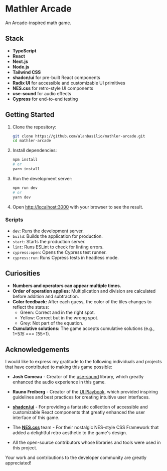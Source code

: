 # Mathler Arcade

An Arcade-inspired math game.

## Stack

- **TypeScript**
- **React**
- **Next.js**
- **Node.js**
- **Tailwind CSS**
- **shadcn/ui** for pre-built React components
- **Radix UI** for accessible and customizable UI primitives
- **NES.css** for retro-style UI components
- **use-sound** for audio effects
- **Cypress** for end-to-end testing

## Getting Started

1. Clone the repository:

   ```bash
   git clone https://github.com/alanbasilio/mathler-arcade.git
   cd mathler-arcade
   ```

2. Install dependencies:

   ```bash
   npm install
   # or
   yarn install
   ```

3. Run the development server:

   ```bash
   npm run dev
   # or
   yarn dev
   ```

4. Open [http://localhost:3000](http://localhost:3000) with your browser to see the result.

### Scripts

- `dev`: Runs the development server.
- `build`: Builds the application for production.
- `start`: Starts the production server.
- `lint`: Runs ESLint to check for linting errors.
- `cypress:open`: Opens the Cypress test runner.
- `cypress:run`: Runs Cypress tests in headless mode.

## Curiosities

- **Numbers and operators can appear multiple times.**
- **Order of operation applies:** Multiplication and division are calculated before addition and subtraction.
- **Color feedback:** After each guess, the color of the tiles changes to reflect the status:
  - Green: Correct and in the right spot.
  - Yellow: Correct but in the wrong spot.
  - Grey: Not part of the equation.
- **Cumulative solutions:** The game accepts cumulative solutions (e.g., 1+5*15 === 15*5+1).

## Acknowledgements

I would like to express my gratitude to the following individuals and projects that have contributed to making this game possible:

- **Josh Comeau** - Creator of the [use-sound](https://github.com/joshwcomeau/use-sound) library, which greatly enhanced the audio experience in this game.
- **Rauno Freiberg** - Creator of the [UI Playbook](https://github.com/raunofreiberg/interfaces), which provided inspiring guidelines and best practices for creating intuitive user interfaces.
- [**shadcn/ui**](https://github.com/shadcn/ui) - For providing a fantastic collection of accessible and customizable React components that greatly enhanced the user interface of this game.
- The [**NES.css**](https://github.com/nostalgic-css/NES.css) team - For their nostalgic NES-style CSS Framework that added a delightful retro aesthetic to the game's design.

- All the open-source contributors whose libraries and tools were used in this project.

Your work and contributions to the developer community are greatly appreciated!
